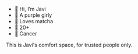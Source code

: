 - 🐇 Hi, I’m Javi
- 🪻 A purple girly
- 🍵 Loves matcha
- 🔞 20+
- 🦀 Cancer

This is Javi's comfort space, for trusted people only.

<!---
comfort-space/comfort-space is a ✨ special ✨ repository because its `README.md` (this file) appears on your GitHub profile.
You can click the Preview link to take a look at your changes.
--->
